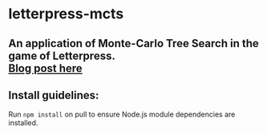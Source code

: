 # letterpress-mcts  
An application of Monte-Carlo Tree Search in the game of Letterpress.  
[Blog post here]
---
## Install guidelines:  
Run `npm install` on pull to ensure Node.js module dependencies are installed.

[Blog post here]: <https://medium.com/@quasimik/monte-carlo-tree-search-applied-to-letterpress-34f41c86e238>